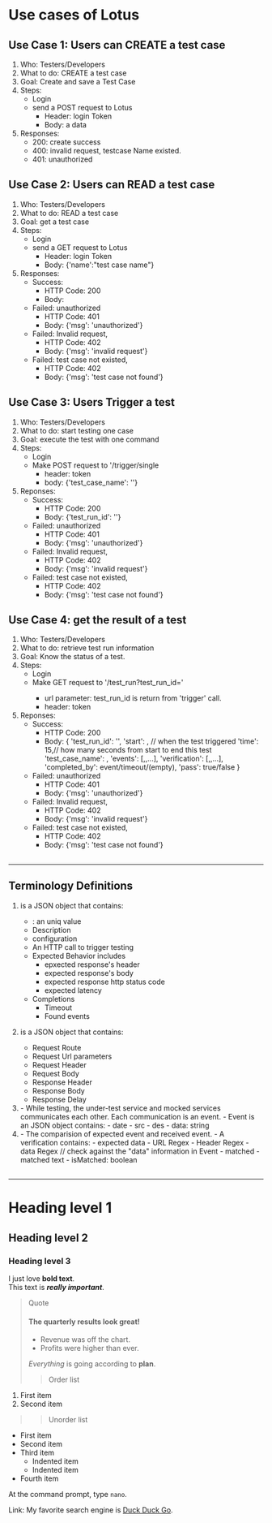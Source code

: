# Use cases of Lotus

## Use Case 1: Users can CREATE a test case
1. Who: Testers/Developers 
2. What to do: CREATE a test case
3. Goal: Create and save a Test Case
4. Steps: 
    - Login
    - send a POST request to Lotus
        - Header: login Token
        - Body: a <TestCase> data
5. Responses:
    - 200: create success
    - 400: invalid request, testcase Name existed.
    - 401: unauthorized

## Use Case 2: Users can READ a test case
1. Who: Testers/Developers 
2. What to do: READ a test case
3. Goal: get a test case
4. Steps: 
    - Login
    - send a GET request to Lotus
        - Header: login Token
        - Body: {'name':"test case name"}
5. Responses:
    - Success:
        - HTTP Code: 200
        - Body: <TestCase>
    - Failed: unauthorized
        - HTTP Code: 401
        - Body: {'msg': 'unauthorized'}
    - Failed: Invalid request,
        - HTTP Code: 402
        - Body: {'msg': 'invalid request'}
    - Failed: test case not existed,
        - HTTP Code: 402
        - Body: {'msg': 'test case <name> not found'}


## Use Case 3: Users Trigger a test
1. Who: Testers/Developers 
2. What to do: start testing one case
3. Goal: execute the test with one command
4. Steps: 
    - Login
    - Make POST request to '/trigger/single
        - header: token
        - body: {'test_case_name': '<name>'}
5. Reponses:
    - Success:
        - HTTP Code: 200
        - Body: {'test_run_id': '<TestRunID>'}
    - Failed: unauthorized
        - HTTP Code: 401
        - Body: {'msg': 'unauthorized'}
    - Failed: Invalid request,
        - HTTP Code: 402
        - Body: {'msg': 'invalid request'}
    - Failed: test case not existed,
        - HTTP Code: 402
        - Body: {'msg': 'test case <name> not found'}


## Use Case 4: get the result of a test
1. Who: Testers/Developers 
2. What to do: retrieve test run information
3. Goal: Know the status of a test. 
4. Steps:
    - Login
    - Make GET request to '/test_run?test_run_id=<TestRunID>'
        - url parameter: test_run_id is return from 'trigger' call.
        - header: token
5. Reponses:
    - Success:
        - HTTP Code: 200
        - Body: {
            'test_run_id': '<TestRunID>',
            'start': <Date>, // when the test triggered
            'time': 15,// how many seconds from start to end this test
            'test_case_name': <name>,
            'events': [<Event>,<Event>,...],
            'verification': [<verify1>,<verify2>,...],
            'completed_by': event/timeout/(empty),
            'pass': true/false
        }
    - Failed: unauthorized
        - HTTP Code: 401
        - Body: {'msg': 'unauthorized'}
    - Failed: Invalid request,
        - HTTP Code: 402
        - Body: {'msg': 'invalid request'}
    - Failed: test case not existed,
        - HTTP Code: 402
        - Body: {'msg': 'test case <name> not found'}

##
--------------------------
## Terminology Definitions
1. <TestCase> is a JSON object that contains:
    - <name>: an uniq value 
    - Description
    - <Mock> configuration
    - An HTTP call to trigger testing
    - Expected Behavior includes
        - epxected response's header 
        - expected response's body
        - expected response http status code
        - expected latency
    - Completions
        - Timeout
        - Found events

2. <Mock> is a JSON object that contains:
    - Request Route
    - Request Url parameters
    - Request Header
    - Request Body
    - Response Header
    - Response Body
    - Response Delay

3. <Event> 
    - While testing, the under-test service and mocked services communicates each other. Each communication is an event.
    - Event is an JSON object contains:
        - date
        - src
        - des
        - data: string

4. <Verification>
    - The comparision of expected event and received event. 
    - A verification contains: 
        - expected data
            - URL Regex
            - Header Regex
            - data Regex // check against the "data" information in Event
        - matched <event>
        - matched text
        - isMatched: boolean
##
-----
# Heading level 1
## Heading level 2
### Heading level 3

I just love **bold text**.	
This text is ***really important***.
> Quote
> #### The quarterly results look great!
>
> - Revenue was off the chart.
> - Profits were higher than ever.
>
>  *Everything* is going according to **plan**.
>> Order list
1. First item
2. Second item

>> Unorder list
- First item
- Second item
- Third item
    - Indented item
    - Indented item
- Fourth item

At the command prompt, type `nano`.

Link: My favorite search engine is [Duck Duck Go](https://duckduckgo.com).